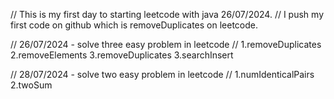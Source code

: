 // This is my first day to starting leetcode with java 26/07/2024.
// I push my first code on github which is removeDuplicates on leetcode.

// 26/07/2024 - solve three easy problem in leetcode
// 1.removeDuplicates   2.removeElements 3.removeDuplicates    3.searchInsert

// 28/07/2024 - solve two easy problem in leetcode
// 1.numIdenticalPairs   2.twoSum
